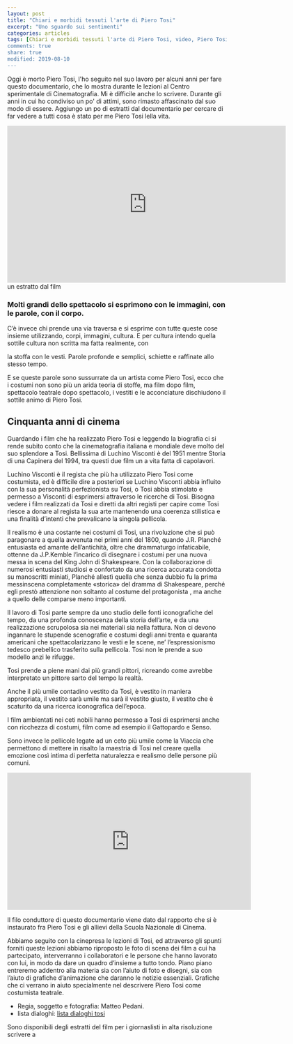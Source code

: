 ```yaml
---
layout: post
title: "Chiari e morbidi tessuti l'arte di Piero Tosi"
excerpt: "Uno sguardo sui sentimenti"
categories: articles
tags: [Chiari e morbidi tessuti l'arte di Piero Tosi, video, Piero Tosi, Matteo Pedani, CSC, Centro Sperimentale di Cinematografia, Pedani film production, Liliana Cavani, Caterina D'amico, Alessandro D'Alatri, Maurizio Millenotti, Maria Teresa Corriconi, Desiré Corridoni, Giovanna Arena, Sartoria Tirelli, Barbara Bouchet, Alessandro Roja, Alba Rohrwacher, Valentina Coduti, Cristina Di Nunzio, Elisa Bagnone, Andrea Sorrentino, Viola Farassino, Medile Siatelite, Virginia Gentile, Alessandra Stella, Marinella Perrotta,  Stefano Iachetti,Massimo Tucceri, Mario Iaquone, Gaetano La Candia]
comments: true
share: true
modified: 2019-08-10
---
```


Oggi è morto Piero Tosi, l'ho seguito nel suo lavoro per alcuni anni per fare questo documentario, che lo mostra  durante le lezioni al Centro sperimentale di Cinematografia. Mi è difficile anche lo scrivere.  Durante gli anni in cui ho condiviso un  po' di attimi, sono rimasto affascinato dal suo modo di essere. Aggiungo un po di estratti dal documentario per cercare di far vedere a tutti cosa è stato per me  Piero Tosi lella vita. 


<iframe width="640" height="360" src="https://www.youtube.com/embed/b2UfHGRrL4A?rel=0" frameborder="0" allow="accelerometer; autoplay; encrypted-media; gyroscope; picture-in-picture" allowfullscreen></iframe>
un estratto dal film


### Molti grandi dello spettacolo si esprimono con le immagini, con le parole, con il corpo.

C’è invece chi prende una via traversa e si esprime con tutte queste cose insieme utilizzando, corpi, immagini, cultura. E per cultura intendo quella sottile cultura non scritta ma fatta realmente, con

la stoffa con le vesti. Parole profonde e semplici, schiette e raffinate allo stesso tempo.

E se queste parole sono sussurrate da un artista come Piero Tosi, ecco che i costumi non sono più un arida teoria di stoffe, ma film dopo film, spettacolo teatrale dopo spettacolo, i vestiti e le acconciature dischiudono il sottile animo di Piero Tosi.

## Cinquanta anni di cinema

Guardando i film che ha realizzato Piero Tosi e leggendo la biografia ci si rende subito conto che la cinematografia italiana e mondiale deve molto del suo splendore a Tosi. Bellissima di Luchino Visconti è del 1951 mentre Storia di una Capinera del 1994, tra questi due film un a vita fatta di capolavori.

Luchino Visconti è il regista che più ha utilizzato Piero Tosi come costumista, ed è difficile dire a posteriori se Luchino Visconti abbia influito con la sua personalità perfezionista su Tosi,  o Tosi abbia stimolato e permesso a Visconti di esprimersi attraverso le ricerche di Tosi. Bisogna vedere i film realizzati da Tosi e diretti da altri registi per capire come Tosi riesce a donare al regista la sua arte mantenendo una coerenza stilistica e una finalità d’intenti che prevalicano la singola pellicola.

Il realismo è una costante nei costumi di Tosi, una rivoluzione che si può paragonare a quella avvenuta nei primi anni del 1800, quando J.R. Planché entusiasta ed amante dell’antichità, oltre che drammaturgo infaticabile, ottenne da J.P.Kemble l’incarico di disegnare i costumi per una nuova messa in scena del King John di Shakespeare. Con la collaborazione di numerosi entusiasti studiosi e confortato da una ricerca accurata condotta su manoscritti miniati, Planché allestì quella che senza dubbio fu la prima messinscena completamente «storica» del dramma di Shakespeare, perché egli prestò attenzione non soltanto al costume del protagonista , ma anche a quello delle comparse meno importanti.

Il lavoro di Tosi parte sempre da uno studio delle fonti iconografiche del tempo, da una profonda conoscenza della storia dell’arte, e da una realizzazione scrupolosa sia nei materiali sia nella fattura. Non ci devono ingannare le stupende scenografie e costumi degli anni trenta e quaranta americani che spettacolarizzano le vesti e le scene, ne’ l’espressionismo tedesco prebellico trasferito sulla pellicola. Tosi non le prende a suo modello anzi le rifugge.

Tosi prende a piene mani dai più grandi pittori, ricreando come avrebbe interpretato un pittore sarto del tempo la realtà.

Anche il più umile contadino vestito da Tosi, è vestito in maniera appropriata, il vestito sarà umile ma sarà il vestito giusto, il vestito che è scaturito da una ricerca iconografica dell’epoca.

I film ambientati nei ceti nobili hanno permesso a Tosi di esprimersi anche con ricchezza di costumi, film come ad esempio il Gattopardo e Senso.

Sono invece le pellicole legate ad un ceto più umile come la Viaccia che permettono di mettere in risalto la maestria di Tosi nel creare quella emozione così intima di perfetta naturalezza e realismo delle persone più comuni.

<iframe width="560" height="315" src="https://www.youtube.com/embed/aC5DA7g9fwE" frameborder="0" allow="accelerometer; autoplay; encrypted-media; gyroscope; picture-in-picture" allowfullscreen></iframe>

Il filo conduttore di questo documentario viene dato dal rapporto che si è instaurato fra Piero Tosi e gli allievi della Scuola Nazionale di Cinema.

Abbiamo seguito  con la cinepresa le lezioni di Tosi, ed attraverso gli spunti forniti queste lezioni abbiamo riproposto  le foto di scena dei film a cui ha partecipato, interverranno i collaboratori e le persone che hanno lavorato con lui, in modo da dare un quadro d’insieme a tutto tondo. Piano piano entreremo addentro alla materia sia con l’aiuto di foto e disegni, sia con l’aiuto di grafiche d’animazione che daranno le notizie essenziali. Grafiche che ci verrano in aiuto specialmente nel descrivere Piero Tosi come costumista teatrale.



* Regia, soggetto e fotografia: Matteo Pedani.
* lista dialoghi:  [lista dialoghi tosi](/pdf/lista_dialoghi_tosi.pdf)  



Sono disponibili degli estratti del film per i giornaslisti in alta risoluzione scrivere a 



